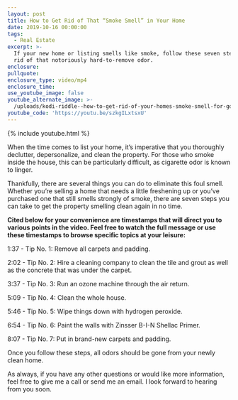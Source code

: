 ```yaml
---
layout: post
title: How to Get Rid of That “Smoke Smell” in Your Home
date: 2019-10-16 00:00:00
tags:
  - Real Estate
excerpt: >-
  If your new home or listing smells like smoke, follow these seven steps to get
  rid of that notoriously hard-to-remove odor.
enclosure:
pullquote:
enclosure_type: video/mp4
enclosure_time:
use_youtube_image: false
youtube_alternate_image: >-
  /uploads/kodi-riddle--how-to-get-rid-of-your-homes-smoke-smell-for-good-youtube.jpg
youtube_code: 'https://youtu.be/szkgILxtsxU'
---
```


{% include youtube.html %}

When the time comes to list your home, it’s imperative that you thoroughly declutter, depersonalize, and clean the property. For those who smoke inside the house, this can be particularly difficult, as cigarette odor is known to linger.&nbsp;

Thankfully, there are several things you can do to eliminate this foul smell. Whether you’re selling a home that needs a little freshening up or you’ve purchased one that still smells strongly of smoke, there are seven steps you can take to get the property smelling clean again in no time.

**Cited below for your convenience are timestamps that will direct you to various points in the video. Feel free to watch the full message or use these timestamps to browse specific topics at your leisure:&nbsp;**

1:37 - Tip No. 1: Remove all carpets and padding.&nbsp;

2:02 - Tip No. 2: Hire a cleaning company to clean the tile and grout as well as the concrete that was under the carpet.&nbsp;

3:37 - Tip No. 3: Run an ozone machine through the air return.

5:09 - Tip No. 4: Clean the whole house.

5:46 - Tip No. 5: Wipe things down with hydrogen peroxide.

6:54 - Tip No. 6: Paint the walls with Zinsser B-I-N Shellac Primer.

8:07 - Tip No. 7: Put in brand-new carpets and padding.

Once you follow these steps, all odors should be gone from your newly clean home.&nbsp;

As always, if you have any other questions or would like more information, feel free to give me a call or send me an email. I look forward to hearing from you soon.